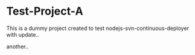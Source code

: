 Test-Project-A
==============

This is a dummy project created to test nodejs-svn-continuous-deployer with 
update..

another..

